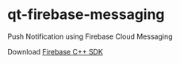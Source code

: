 # qt-firebase-messaging
Push Notification using Firebase Cloud Messaging

Download [Firebase C++ SDK](https://firebase.google.com/docs/cpp/setup?platform=ios#add-sdks)
